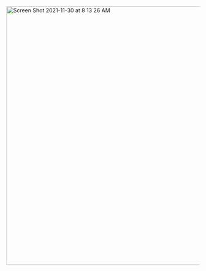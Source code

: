 
<img width="675" alt="Screen Shot 2021-11-30 at 8 13 26 AM" src="https://user-images.githubusercontent.com/74139058/144053740-b69c842b-538c-4ebc-b933-b827266b39d3.png">

